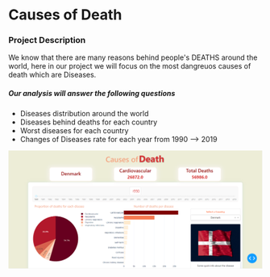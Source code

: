 # Causes of Death

### Project Description
We know that there are many reasons behind people's DEATHS around the world,
here in our project we will focus on the most dangreuos causes of death which are Diseases.

##### Our analysis will answer the following questions
- Diseases distribution around the world 
- Diseases behind deaths for each country 
- Worst diseases for each country
- Changes of Diseases rate for each year from 1990 --> 2019

![This is an image](/assets/Cause_of_deaths.png)
